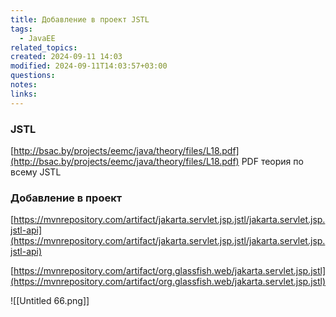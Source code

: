 ```yaml
---
title: Добавление в проект JSTL
tags:
  - JavaEE
related_topics: 
created: 2024-09-11 14:03
modified: 2024-09-11T14:03:57+03:00
questions: 
notes: 
links: 
---
```

### JSTL

[http://bsac.by/projects/eemc/java/theory/files/L18.pdf](http://bsac.by/projects/eemc/java/theory/files/L18.pdf) PDF теория по всему JSTL

### Добавление в проект

[https://mvnrepository.com/artifact/jakarta.servlet.jsp.jstl/jakarta.servlet.jsp.jstl-api](https://mvnrepository.com/artifact/jakarta.servlet.jsp.jstl/jakarta.servlet.jsp.jstl-api)

[https://mvnrepository.com/artifact/org.glassfish.web/jakarta.servlet.jsp.jstl](https://mvnrepository.com/artifact/org.glassfish.web/jakarta.servlet.jsp.jstl)

![[Untitled 66.png]]

